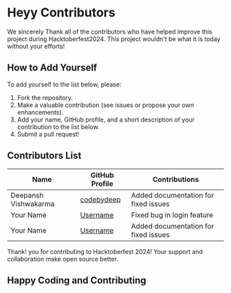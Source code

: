 # Heyy Contributors

We sincerely Thank all of the contributors who have helped improve this project during Hacktoberfest2024. This project wouldn't be what it is today without your efforts!

## How to Add Yourself

To add yourself to the list below, please:
1. Fork the repository.
2. Make a valuable contribution (see issues or propose your own enhancements).
3. Add your name, GitHub profile, and a short description of your contribution to the list below.
4. Submit a pull request!

## Contributors List

| Name                    | GitHub Profile                                    | Contributions                             |
| ----------------------- | ------------------------------------------------- | ----------------------------------------- |
| Deepansh Vishwakarma    | [codebydeep](https://github.com/codebydeep)       | Added documentation for fixed issues      |
| Your Name               | [Username](https://github.com/username)           | Fixed bug in login feature                |
| Your Name               | [Username](https://github.com/username)           | Added documentation for fixed issues      |


Thank! you for contributing to Hacktoberfest 2024! Your support and collaboration make open source better.
## Happy Coding and Contributing